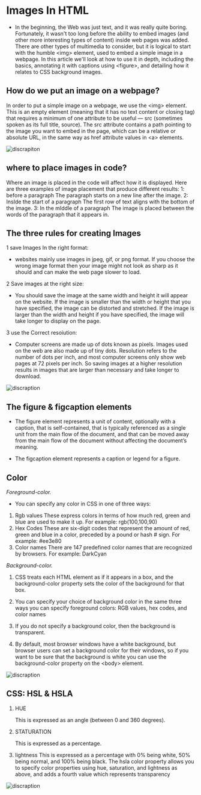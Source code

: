# Images In HTML

- In the beginning, the Web was just text, and it was really quite boring. Fortunately, it wasn't too long before the ability to embed images (and other more interesting types of content) inside web pages was added. There are other types of multimedia to consider, but it is logical to start with the humble \<img> element, used to embed a simple image in a webpage. In this article we'll look at how to use it in depth, including the basics, annotating it with captions using \<figure>, and detailing how it relates to CSS background images.

## How do we put an image on a webpage?

 In order to put a simple image on a webpage, we use the \<img> element. This is an empty element (meaning that it has no text content or closing tag) that requires a minimum of one attribute to be useful — src (sometimes spoken as its full title, source). The src attribute contains a path pointing to the image you want to embed in the page, which can be a relative or absolute URL, in the same way as href attribute values in \<a> elements.

![discrapiton](https://developer.mozilla.org/en-US/docs/Learn/HTML/Multimedia_and_embedding/Images_in_HTML/basic-image.png)

## where to place images in code?

Where an image is placed
in the code will affect how it is displayed. Here are three examples of image placement that produce different results:
1: before a paragraph
The paragraph starts on a new line after the image.
2: InsIde the start of a paragraph
The first row of text aligns with the bottom of the image.
3: In the mIddle of a paragraph
The image is placed between the words of the paragraph that it appears in.

## The three rules for creating Images

1 save Images In the right format:

- websites mainly use images in jpeg, gif, or png format. If you choose the wrong image format then your image might not look as sharp as it should and can make the web page slower to load.

2 Save images at the right size:

- You should save the image at the same width and height it will appear on the website. If
the image is smaller than the width or height that you have specified, the image can be distorted and stretched. If the image is larger than the width and height if you have specified, the image will take longer to display on the page.

3 use the Correct resoiution:

- Computer screens are made up of dots known as pixels. Images used on the web are also made up of tiny dots. Resolution refers to the number of dots per inch, and most computer screens only show web pages at 72 pixels
per inch. So saving images at a higher resolution results in images that are larger than necessary and take longer to download.

![discraption](https://www.milesweb.in/blog/wp-content/uploads/2017/02/image-formats.png)

## The figure & figcaption elements

- The figure element represents a unit of content, optionally with a caption, that is self-contained, that is typically referenced as a single unit from the main flow of the document, and that can be moved away from the main flow of the document without affecting the document’s meaning.

- The figcaption element represents a caption or legend for a figure.

## Color

*Foreground-color.*

- You can specify any color in CSS in one of three ways:

1. Rgb values
These express colors in terms of how much red, green and blue are used to make it up. For example: rgb(100,100,90)
2. Hex Codes
These are six-digit codes that represent the amount of red, green and blue in a color, preceded by a pound or hash # sign. For example: #ee3e80
3. Color names
There are 147 predefined color names that are recognized
by browsers. For example: DarkCyan

*Background-color.*

1. CSS treats each HTML element as if it appears in a box, and the background-color property sets the color of the background for that box.

2. You can specify your choice of background color in the same three ways you can specify foreground colors: RGB values, hex codes, and color names

3. If you do not specify a background color, then the background is transparent.

4. By default, most browser windows have a white background, but browser users can set a background color for their windows, so if you want
to be sure that the background is white you can use the background-color property on the \<body> element.

![discraption](https://answers.unity.com/storage/temp/55339-screen-shot-2015-10-01-at-21121-pm.png)

## CSS: HSL & HSLA

1. HUE

   This is expressed as an angle (between 0 and 360 degrees).

2. STATURATION

    This is expressed as a percentage.

3. lightness
This is expressed as a percentage with 0% being white, 50% being normal, and 100% being black.
The hsla color property allows you to specify color properties using hue, saturation, and lightness as above, and adds a fourth value which represents transparency

![discraption](https://image.slidesharecdn.com/refreshdc-html5css3-090719085307-phpapp01/95/up-to-speed-on-html-5-and-css-3-37-728.jpg?cb=1252999046)
